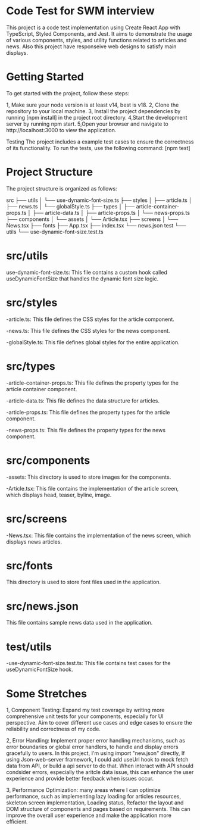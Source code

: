 # Code Test for SWM interview

This project is a code test implementation using Create React App with TypeScript, Styled Components, and Jest. It aims to demonstrate the usage of various components, styles, and utility functions related to articles and news. Also this project have responseive web designs to satisfy main displays.

# Getting Started

To get started with the project, follow these steps:

1, Make sure your node version is at least v14, best is v18.
2, Clone the repository to your local machine.
3, Install the project dependencies by running [npm install] in the project root directory.
4,Start the development server by running npm start.
5,Open your browser and navigate to http://localhost:3000 to view the application.

Testing
The project includes a example test cases to ensure the correctness of its functionality. To run the tests, use the following command:
[npm test]

# Project Structure

The project structure is organized as follows:

src
├── utils
│ └── use-dynamic-font-size.ts
├── styles
│ ├── article.ts
│ ├── news.ts
│ └── globalStyle.ts
├── types
│ ├── article-container-props.ts
│ ├── article-data.ts
│ ├── article-props.ts
│ └── news-props.ts
├── components
│ └── assets
│ └── Article.tsx
├── screens
│ └── News.tsx
├── fonts
├── App.tsx
├── index.tsx
└── news.json
test
└── utils
└── use-dynamic-font-size.test.ts

# src/utils

use-dynamic-font-size.ts: This file contains a custom hook called useDynamicFontSize that handles the dynamic font size logic.

# src/styles

-article.ts: This file defines the CSS styles for the article component.

-news.ts: This file defines the CSS styles for the news component.

-globalStyle.ts: This file defines global styles for the entire application.

# src/types

-article-container-props.ts: This file defines the property types for the article container component.

-article-data.ts: This file defines the data structure for articles.

-article-props.ts: This file defines the property types for the article component.

-news-props.ts: This file defines the property types for the news component.

# src/components

-assets: This directory is used to store images for the components.

-Article.tsx: This file contains the implementation of the article screen, which displays head, teaser, byline, image.

# src/screens

-News.tsx: This file contains the implementation of the news screen, which displays news articles.

# src/fonts

This directory is used to store font files used in the application.

# src/news.json

This file contains sample news data used in the application.

# test/utils

-use-dynamic-font-size.test.ts: This file contains test cases for the useDynamicFontSize hook.

# Some Stretches

1, Component Testing: Expand my test coverage by writing more comprehensive unit tests for your components, especially for UI perspective. Aim to cover different use cases and edge cases to ensure the reliability and correctness of my code.

2, Error Handling: Implement proper error handling mechanisms, such as error boundaries or global error handlers, to handle and display errors gracefully to users. In this project, I'm using import "new.json" directly, If using Json-web-server framework, I could add useUrl hook to mock fetch data from API, or build a api server to do that. When interact with API should condsider errors, especially the aritcle data issue, this can enhance the user experience and provide better feedback when issues occur.

3, Performance Optimization: many areas where I can optimize performance, such as implementing lazy loading for articles resources, skeleton screen implementation, Loading status, Refactor the layout and DOM structure of components and pages based on requirements. This can improve the overall user experience and make the application more efficient.
